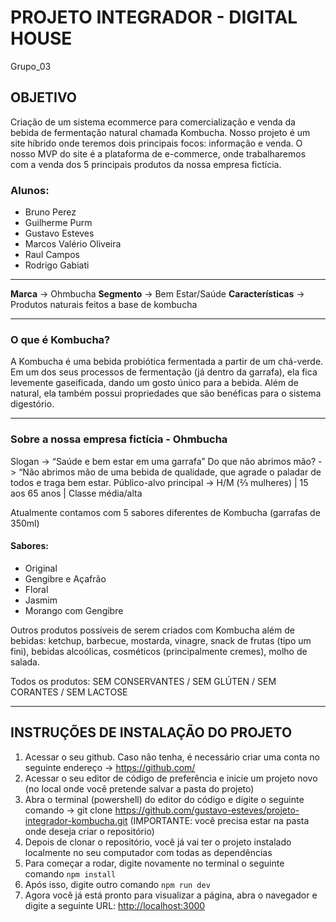 # PROJETO INTEGRADOR - DIGITAL HOUSE

Grupo_03

## OBJETIVO
Criação de um sistema ecommerce para comercialização e venda da bebida de fermentação natural chamada Kombucha.
Nosso projeto é um site híbrido onde teremos dois principais focos: informação e venda.
O nosso MVP do site é a plataforma de e-commerce, onde trabalharemos com a venda dos 5 principais produtos da nossa empresa fictícia.

### Alunos:
 - Bruno Perez
 - Guilherme Purm
 - Gustavo Esteves
 - Marcos Valério Oliveira
 - Raul Campos
 - Rodrigo Gabiati

----
**Marca** → Ohmbucha
**Segmento** → Bem Estar/Saúde
**Características** → Produtos naturais feitos a base de kombucha

----
### O que é Kombucha?

A Kombucha é uma bebida probiótica fermentada a partir de um chá-verde.
Em um dos seus processos de fermentação (já dentro da garrafa), ela fica levemente gaseificada, dando um gosto único para a bebida. Além de natural, ela também possui propriedades que são benéficas para o sistema digestório.

----

### Sobre a nossa empresa fictícia - Ohmbucha

Slogan -> “Saúde e bem estar em uma garrafa”
Do que não abrimos mão? -> “Não abrimos mão de uma bebida de qualidade, que agrade o paladar de todos e traga bem estar.
Público-alvo principal -> H/M (⅔ mulheres) | 15 aos 65 anos | Classe média/alta

Atualmente contamos com 5 sabores diferentes de Kombucha (garrafas de 350ml)

#### Sabores:
 - Original
 - Gengibre e Açafrão
 - Floral
 - Jasmim
 - Morango com Gengibre

Outros produtos possíveis de serem criados com Kombucha além de bebidas: ketchup, barbecue, mostarda, vinagre, snack de frutas (tipo um fini), bebidas alcoólicas, cosméticos (principalmente cremes), molho de salada.

Todos os produtos: SEM CONSERVANTES / SEM GLÚTEN / SEM CORANTES / SEM LACTOSE

-----------------------------------------------------------------------------

## INSTRUÇÕES DE INSTALAÇÃO DO PROJETO

1) Acessar o seu github. Caso não tenha, é necessário criar uma conta no seguinte endereço -> https://github.com/
2) Acessar o seu editor de código de preferência e inicie um projeto novo (no local onde você pretende salvar a pasta do projeto)
3) Abra o terminal (powershell) do editor do código e digite o seguinte comando -> git clone https://github.com/gustavo-esteves/projeto-integrador-kombucha.git (IMPORTANTE: você precisa estar na pasta onde deseja criar o repositório)
4) Depois de clonar o repositório, você já vai ter o projeto instalado localmente no seu computador com todas as dependências
5) Para começar a rodar, digite novamente no terminal o seguinte comando `npm install`
6) Após isso, digite outro comando `npm run dev`
7) Agora você já está pronto para visualizar a página, abra o navegador e digite a seguinte URL: [http://localhost:3000](http://localhost:3000)